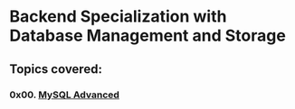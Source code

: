 # Backend Specialization with Database Management and Storage

## Topics covered:

### 0x00. [MySQL Advanced](https://github.com/GideonBature/alx-backend-storage/tree/main/0x00-mysql_advanced)
